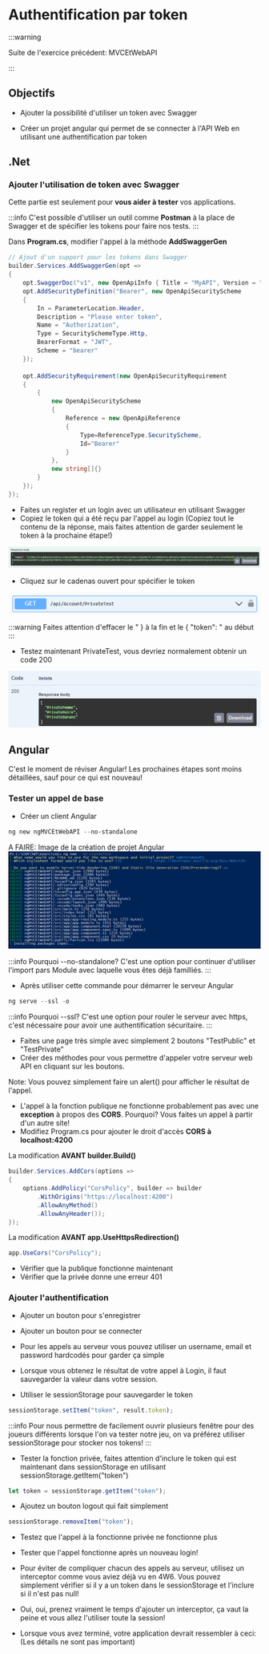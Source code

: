 # Authentification par token

:::warning

Suite de l'exercice précédent: MVCEtWebAPI

:::

## Objectifs

- Ajouter la possibilité d'utiliser un token avec Swagger

- Créer un projet angular qui permet de se connecter à l'API Web en utilisant une authentification par token

## .Net

### Ajouter l'utilisation de token avec Swagger

Cette partie est seulement pour **vous aider à tester** vos applications.

:::info
C'est possible d'utiliser un outil comme **Postman** à la place de Swagger et de spécifier les tokens pour faire nos tests.
:::

Dans **Program.cs**, modifier l'appel à la méthode **AddSwaggerGen**

```csharp
// Ajout d'un support pour les tokens dans Swagger
builder.Services.AddSwaggerGen(opt =>
{
    opt.SwaggerDoc("v1", new OpenApiInfo { Title = "MyAPI", Version = "v1" });
    opt.AddSecurityDefinition("Bearer", new OpenApiSecurityScheme
    {
        In = ParameterLocation.Header,
        Description = "Please enter token",
        Name = "Authorization",
        Type = SecuritySchemeType.Http,
        BearerFormat = "JWT",
        Scheme = "bearer"
    });

    opt.AddSecurityRequirement(new OpenApiSecurityRequirement
    {
        {
            new OpenApiSecurityScheme
            {
                Reference = new OpenApiReference
                {
                    Type=ReferenceType.SecurityScheme,
                    Id="Bearer"
                }
            },
            new string[]{}
        }
    });
});
```

- Faites un register et un login avec un utilisateur en utilisant Swagger
- Copiez le token qui a été reçu par l'appel au login (Copiez tout le contenu de la réponse, mais faites attention de garder seulement le token à la prochaine étape!)

![alt text](image-23.png)

- Cliquez sur le cadenas ouvert pour spécifier le token

![alt text](image-24.png)

:::warning
Faites attention d'effacer le " \} à la fin et le \{   "token": " au début
:::

- Testez maintenant PrivateTest, vous devriez normalement obtenir un code 200

![alt text](image-25.png)


## Angular

C'est le moment de réviser Angular! Les prochaines étapes sont moins détaillées, sauf pour ce qui est nouveau!

### Tester un appel de base
- Créer un client Angular

```powershell
ng new ngMVCEtWebAPI --no-standalone
```

A FAIRE: Image de la création de projet Angular
![alt text](image-3.png)

:::info
Pourquoi --no-standalone? C'est une option pour continuer d'utiliser l'import pars Module avec laquelle vous êtes déjà familliés.
:::

- Après utiliser cette commande pour démarrer le serveur Angular

```powershell
ng serve --ssl -o
```

:::info
Pourquoi --ssl? C'est une option pour rouler le serveur avec https, c'est nécessaire pour avoir une authentification sécuritaire.
:::

- Faites une page très simple avec simplement 2 boutons "TestPublic" et "TestPrivate"
- Créer des méthodes pour vous permettre d'appeler votre serveur web API en cliquant sur les boutons.

Note: Vous pouvez simplement faire un alert() pour afficher le résultat de l'appel.

- L'appel à la fonction publique ne fonctionne probablement pas avec une **exception** à propos des **CORS**. Pourquoi? Vous faites un appel à partir d'un autre site!
- Modifiez Program.cs pour ajouter le droit d'accès **CORS à localhost:4200**

La modification **AVANT builder.Build()**
```csharp
builder.Services.AddCors(options =>
{
    options.AddPolicy("CorsPolicy", builder => builder
        .WithOrigins("https://localhost:4200")
        .AllowAnyMethod()
        .AllowAnyHeader());
});
```

La modification **AVANT app.UseHttpsRedirection()**
```csharp
app.UseCors("CorsPolicy");
```

- Vérifier que la publique fonctionne maintenant
- Vérifier que la privée donne une erreur 401


### Ajouter l'authentification
- Ajouter un bouton pour s'enregistrer
- Ajouter un bouton pour se connecter
- Pour les appels au serveur vous pouvez utiliser un username, email et password hardcodés pour garder ça simple

- Lorsque vous obtenez le résultat de votre appel à Login, il faut sauvegarder la valeur dans votre session.
- Utiliser le sessionStorage pour sauvegarder le token

```ts
sessionStorage.setItem("token", result.token);
```

:::info
Pour nous permettre de facilement ouvrir plusieurs fenêtre pour des joueurs différents lorsque l'on va tester notre jeu, on va préférez utiliser sessionStorage pour stocker nos tokens!
:::

- Tester la fonction privée, faites attention d'inclure le token qui est maintenant dans sessionStorage en utilisant sessionStorage.getItem("token")

```ts
let token = sessionStorage.getItem("token");
```

- Ajoutez un bouton logout qui fait simplement

```ts
sessionStorage.removeItem("token");
```

- Testez que l'appel à la fonctionne privée ne fonctionne plus
- Tester que l'appel fonctionne après un nouveau login!

- Pour éviter de compliquer chacun des appels au serveur, utilisez un interceptor comme vous aviez déjà vu en 4W6. Vous pouvez simplement vérifier si il y a un token dans le sessionStorage et l'inclure si il n'est pas null!

- Oui, oui, prenez vraiment le temps d'ajouter un interceptor, ça vaut la peine et vous allez l'utiliser toute la session!

- Lorsque vous avez terminé, votre application devrait ressembler à ceci: (Les détails ne sont pas important)


